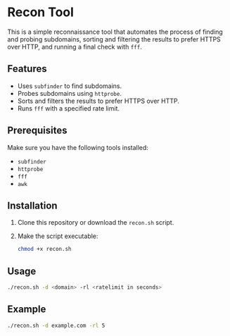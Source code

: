 # Recon Tool

This is a simple reconnaissance tool that automates the process of finding and probing subdomains, sorting and filtering the results to prefer HTTPS over HTTP, and running a final check with `fff`.

## Features

- Uses `subfinder` to find subdomains.
- Probes subdomains using `httprobe`.
- Sorts and filters the results to prefer HTTPS over HTTP.
- Runs `fff` with a specified rate limit.

## Prerequisites

Make sure you have the following tools installed:

- `subfinder`
- `httprobe`
- `fff`
- `awk`

## Installation

1. Clone this repository or download the `recon.sh` script.
2. Make the script executable:

   ```bash
   chmod +x recon.sh
   ```

## Usage
```bash
./recon.sh -d <domain> -rl <ratelimit in seconds>
```

## Example
```bash
./recon.sh -d example.com -rl 5
```
